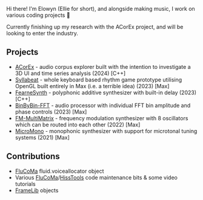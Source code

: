 Hi there! I'm Elowyn (Ellie for short), and alongside making music, I work on various coding projects 🙂

Currently finishing up my research with the ACorEx project, and will be looking to enter the industry.

## Projects
- [ACorEx](https://github.com/fearn-e/acorex) - audio corpus explorer built with the intention to investigate a 3D UI and time series analysis (2024) [C++]
- [Syllabeat](https://github.com/fearn-e/syllabeat) - whole keyboard based rhythm game prototype utilising OpenGL built entirely in Max (i.e. a terrible idea) (2023) [Max]
- [FearneSynth](https://github.com/fearn-e/fearnesynth) - polyphonic additive synthesizer with built-in delay (2023) [C++]
- [BinByBin-FFT](https://github.com/fearn-e/binbybin-fft) - audio processor with individual FFT bin amplitude and phase controls (2023) [Max]
- [FM-MultiMatrix](https://github.com/fearn-e/fm-multimatrix) - frequency modulation synthesizer with 8 oscillators which can be routed into each other (2022) [Max]
- [MicroMono](https://github.com/fearn-e/micromono) - monophonic synthesizer with support for microtonal tuning systems (2021) [Max]


## Contributions
- [FluCoMa](https://github.com/flucoma) fluid.voiceallocator object
- Various [FluCoMa](https://github.com/flucoma)/[HissTools](https://github.com/alexharker) code maintenance bits & some video tutorials
- [FrameLib](https://github.com/alexharker/framelib) objects
